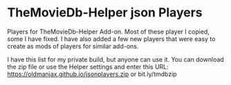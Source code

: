 # TheMovieDb-Helper json Players

Players for TheMovieDb-Helper Add-on.
Most of these player I copied, some I have fixed. I have also added a few new players that were easy to create as mods of players for similar add-ons. 

I have this list for my private build, but anyone can use it.
You can download the zip file or use the Helper settings and enter this URL:
https://oldmanjax.github.io/jsonplayers.zip
or
bit.ly/tmdbzip

